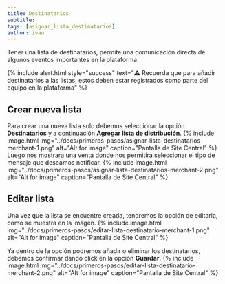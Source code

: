```yaml
---
title: Destinatarios
subtitle: 
tags: [asignar_lista_destinatarios]
author: ivan
---
```

Tener una lista de destinatarios, permite una comunicación directa de algunos eventos importantes en la plataforma.

{% include alert.html style="success" text="⚠️ Recuerda que para añadir destinatarios a las listas, estos deben estar registrados como parte del equipo en la plataforma" %}

## Crear nueva lista
Para crear una nueva lista solo debemos seleccionar la opción **Destinatarios** y a continuación **Agregar lista de distribución**.
{% include image.html img="../docs/primeros-pasos/asignar-lista-destinatarios-merchant-1.png" alt="Alt for image" caption="Pantalla de Site Central" %}
Luego nos mostrara una venta donde nos permitira seleccionar el tipo de mensaje que deseamos notificar.
{% include image.html img="../docs/primeros-pasos/asignar-lista-destinatarios-merchant-2.png" alt="Alt for image" caption="Pantalla de Site Central" %}

## Editar lista 
Una vez que la lista se encuentre creada, tendremos la opción de editarla, como se muestra en la imágen.
{% include image.html img="../docs/primeros-pasos/editar-lista-destinatario-merchant-1.png" alt="Alt for image" caption="Pantalla de Site Central" %}

Ya dentro de la opción podremos añadir o eliminar los destinatarios, debemos confirmar dando click en la opción **Guardar**.
{% include image.html img="../docs/primeros-pasos/editar-lista-destinatario-merchant-2.png" alt="Alt for image" caption="Pantalla de Site Central" %}

